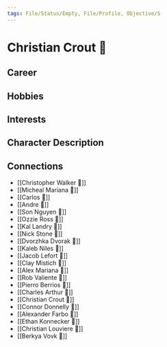 ```yaml
---
tags: File/Status/Empty, File/Profile, Objective/S
---
```


# Christian Crout 🦄

## Career


## Hobbies


## Interests


## Character Description


## Connections

- [[Christopher Walker 🦄]]
- [[Micheal Mariana 🦄]]
- [[Carlos 🦄]]
- [[Andre 🦄]]
- [[Son Nguyen 🦄]]
- [[Ozzie Ross 🦄]]
- [[Kal Landry 🦄]]
- [[Nick Stone 🦄]]
- [[Dvorzhka Dvorak 🦄]]
- [[Kaleb Niles 🦄]]
- [[Jacob Lefort 🦄]]
- [[Clay Mistich 🦄]]
- [[Alex Mariana 🦄]]
- [[Rob Valiente 🦄]]
- [[Pierro Berrios 🦄]]
- [[Charles Arthur 🦄]]
- [[Christian Crout 🦄]]
- [[Connor Donnelly 🦄]]
- [[Alexander Farbo 🦄]]
- [[Ethan Konnecker 🦄]]
- [[Christian Louviere 🦄]]
- [[Berkya Vovk 🦄]]



